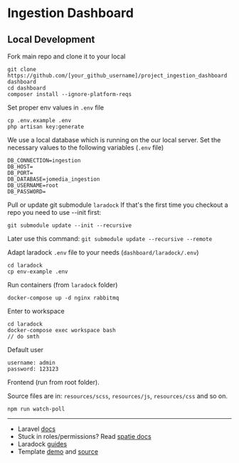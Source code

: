 # Ingestion Dashboard

## Local Development


Fork main repo and clone it to your local
```
git clone https://github.com/[your_github_username]/project_ingestion_dashboard dashboard
cd dashboard
composer install --ignore-platform-reqs
```

Set proper env values in `.env` file
```
cp .env.example .env
php artisan key:generate
```


We use a local database which is running on the our local server. Set the necessary values to the following variables (`.env` file)
 ```
DB_CONNECTION=ingestion
DB_HOST=
DB_PORT=
DB_DATABASE=jomedia_ingestion
DB_USERNAME=root
DB_PASSWORD=
 ```

Pull or update git submodule `laradock`
If that's the first time you checkout a repo you need to use --init first:
```
git submodule update --init --recursive
```


Later use this command: `git submodule update --recursive --remote`



Adapt laradock `.env` file to your needs (`dashboard/laradock/.env`)
```
cd laradock
cp env-example .env
```

Run containers (from `laradock` folder)
```
docker-compose up -d nginx rabbitmq
```


Enter to workspace
```
cd laradock
docker-compose exec workspace bash
// do smth
```

Default user
```
username: admin
password: 123123
```

Frontend (run from root folder).

Source files are in: `resources/scss`, `resources/js`, `resources/css` and so on.
```
npm run watch-poll 
```
___
- Laravel [docs](https://laravel.com/docs/5.8/)
- Stuck in roles/permissions? Read [ spatie docs ](https://github.com/spatie/laravel-permission)
- Laradock [ guides ](https://laradock.io/guides/)
- Template [demo](https://colorlib.com/polygon/elaadmin/index.html) and [source](https://github.com/puikinsh/ElaAdmin/tree/master)